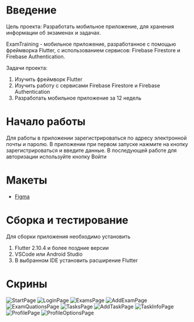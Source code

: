 # Введение

Цель проекта: Разработать мобильное приложение, для хранения информации об экзаменах и задачах.

ExamTraining - мобильное приложение, разработанное с помощью фреймворка Flutter, с использованием сервисов:
Firebase Firestore и Firebase Authentication.

Задачи проекта:

1. Изучить фреймворк Flutter
2. Изучить работу с сервисами Firebase Firestore и Firebase Authentication
3. Разработать мобильное приложение за 12 недель

# Начало работы

Для работы в приложении зарегистрироваться по адресу электронной почты и паролю.
В приложении при первом запуске нажмите на кнопку зарегистрироваться и введите данные.
В последующей работе для авторизации используйте кнопку Войти

# Макеты

- [Figma](https://www.figma.com/file/03nPa3j1q3NI5z1vponAlB/ExamTraining?node-id=0%3A1)

# Сборка и тестирование

Для сборки приложения необходимо установить

1. Flutter 2.10.4 и более поздние версии
2. VSCode или Android Studio
3. В выбранном IDE установить расширение Flutter

# Скрины

![StartPage](https://user-images.githubusercontent.com/80877621/196906836-508a7c3f-31bb-47fd-9f28-75454b5b8e54.png)
![LoginPage](https://user-images.githubusercontent.com/80877621/196906727-1331c3b9-f685-4e6f-bd33-6e00a77c713c.png)
![ExamsPage](https://user-images.githubusercontent.com/80877621/196906794-5b8a1488-2592-4677-ae59-c39783a42f1f.png)
![AddExamPage](https://user-images.githubusercontent.com/80877621/196906987-e7c1258f-b1ce-4cf6-b5aa-1c65f24eaff5.png)
![ExamQuationsPage](https://user-images.githubusercontent.com/80877621/196907078-31f32d51-e6cb-4682-82f5-a0cb01de0b23.png)
![TasksPage](https://user-images.githubusercontent.com/80877621/196906897-1d58f647-13a2-49db-9c6e-534fedba380b.png)
![AddTaskPage](https://user-images.githubusercontent.com/80877621/196907247-ac00da62-745d-464e-867c-08cf31bc4dee.png)
![TaskInfoPage](https://user-images.githubusercontent.com/80877621/196907127-a7efff76-bf97-497a-9d61-d3280298aae1.png)
![ProfilePage](https://user-images.githubusercontent.com/80877621/196907154-27dff095-3a8a-4f51-9806-65af2c92a336.png)
![ProfileOptionsPage](https://user-images.githubusercontent.com/80877621/196907196-b21eb25b-3540-4fba-b23a-482647a9756c.png)
